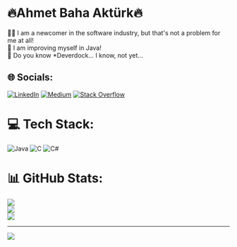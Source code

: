 # 🔥Ahmet Baha Aktürk🔥
🧑‍💻 I am a newcomer in the software industry, but that's not a problem for me at all!<br>🍵 I am improving myself in Java!<br>🎱 Do you know *Deverdock... I know, not yet...


## 🌐 Socials:
[![LinkedIn](https://img.shields.io/badge/LinkedIn-%230077B5.svg?logo=linkedin&logoColor=white)](https://linkedin.com/in/ahmetbahaakturk) [![Medium](https://img.shields.io/badge/Medium-12100E?logo=medium&logoColor=white)](https://medium.com/@ahmetbahaakturk1) [![Stack Overflow](https://img.shields.io/badge/-Stackoverflow-FE7A16?logo=stack-overflow&logoColor=white)](https://stackoverflow.com/users/22313094) 

# 💻 Tech Stack:
![Java](https://img.shields.io/badge/java-%23ED8B00.svg?style=for-the-badge&logo=java&logoColor=white) ![C](https://img.shields.io/badge/c-%2300599C.svg?style=for-the-badge&logo=c&logoColor=white) ![C#](https://img.shields.io/badge/c%23-%23239120.svg?style=for-the-badge&logo=c-sharp&logoColor=white)
# 📊 GitHub Stats:
![](https://github-readme-stats.vercel.app/api?username=ahmetbahaakturk&theme=dark&hide_border=false&include_all_commits=false&count_private=false)<br/>
![](https://github-readme-streak-stats.herokuapp.com/?user=ahmetbahaakturk&theme=dark&hide_border=false)<br/>
![](https://github-readme-stats.vercel.app/api/top-langs/?username=ahmetbahaakturk&theme=dark&hide_border=false&include_all_commits=false&count_private=false&layout=compact)

---
[![](https://visitcount.itsvg.in/api?id=ahmetbahaakturk&icon=0&color=0)](https://visitcount.itsvg.in)
